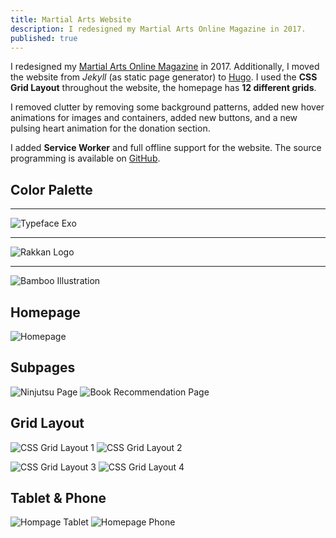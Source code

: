 ```yaml
---
title: Martial Arts Website
description: I redesigned my Martial Arts Online Magazine in 2017.
published: true
---
```


<Row variant="bigLeft" marginBottom>

I redesigned my [Martial Arts Online Magazine](https://www.kogakure.de/) in 2017. Additionally, I moved the website from _Jekyll_ (as static page generator) to [Hugo](http://gohugo.io/). I used the **CSS Grid Layout** throughout the website, the homepage has **12 different grids**.

I removed clutter by removing some background patterns, added new hover animations for images and containers, added new buttons, and a new pulsing heart animation for the donation section.

I added **Service Worker** and full offline support for the website. The source programming is available on [GitHub](https://github.com/kogakure/website-hugo-kogakure.de).

</Row>

<Row variant="fullsize" marginBottom>

## Color Palette

</Row>

<Row variant="variable" minWidth="10rem" marginBottom>

<ColorSwatch color="#1A171B" />
<ColorSwatch color="#B0BC04" />
<ColorSwatch color="#7CA04D" />
<ColorSwatch color="#BCCE9F" />
<ColorSwatch color="#DDDDDD" />
<ColorSwatch color="#FFFFFF" />

</Row>

---

<Row variant="center" marginBottom>

![Typeface Exo](./images/kogakure-v8-typeface.svg)

</Row>

---

<Row variant="center" marginBottom>

![Rakkan Logo](./images/kogakure-v8-logo.svg)

</Row>

---

<Row variant="center" marginBottom>

![Bamboo Illustration](./images/kogakure-v8-illustration.jpg)

</Row>

<Row variant="center" marginBottom>

## Homepage

</Row>

<Row variant="center" marginBottom>

![Homepage](./images/kogakure-v8-homepage.jpg)

</Row>

<Row variant="center" marginBottom>

## Subpages

</Row>

<Row variant="equal" marginBottom>

![Ninjutsu Page](./images/kogakure-v8-ninjutsu.jpg)
![Book Recommendation Page](./images/kogakure-v8-recommendations.jpg)

</Row>

<Row variant="center" marginBottom>

## Grid Layout

</Row>

<Row variant="equal">

![CSS Grid Layout 1](./images/kogakure-v8-css-grid-1.jpg)
![CSS Grid Layout 2](./images/kogakure-v8-css-grid-2.jpg)

</Row>

<Row variant="equal" marginBottom>

![CSS Grid Layout 3](./images/kogakure-v8-css-grid-3.jpg)
![CSS Grid Layout 4](./images/kogakure-v8-css-grid-4.jpg)

</Row>

<Row variant="center" marginBottom>

## Tablet & Phone

</Row>

<Row variant="equal" vertical="end">

![Hompage Tablet](./images/kogakure-v8-tablet.png)
![Homepage Phone](./images/kogakure-v8-phone.png)

</Row>
